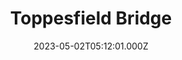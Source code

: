 ---
date: 2023-05-02T05:12:01.000Z
title: Toppesfield Bridge
latitude: 52.04077641340885
longitude: 0.9519222660170001
category: checkin
---